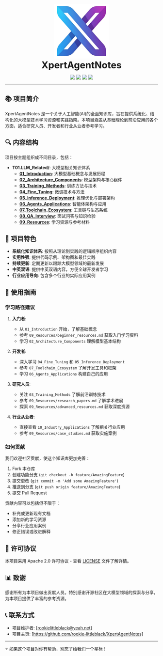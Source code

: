 <p align="center">
  <img src="XImages/20250424-1121_Assets/v3.png" alt="XpertAgentNotes Logo" width="180"/><br>
  <span style="font-size:2.2em; font-weight:bold;">XpertAgentNotes</span>
</p>

<p align="center">
    <img src="https://img.shields.io/badge/python-3.10-5be.svg">
    <img src="https://img.shields.io/badge/pytorch-%E2%89%A52.0-orange.svg">
    <a href="https://github.com/rookie-littleblack/XpertAgentNotes/blob/main/LICENSE"><img src="https://img.shields.io/github/license/modelscope/swift"></a>
    <a href="https://github.com/rookie-littleblack/XpertAgentNotes/pulls"><img src="https://img.shields.io/badge/PR-welcome-55EB99.svg"></a>
</p>

---

## 📚 项目简介

XpertAgentNotes 是一个关于人工智能(AI)的全面知识库，旨在提供系统化、结构化的大模型技术学习资源和实践指南。本项目涵盖从基础理论到前沿应用的各个方面，适合研究人员、开发者和行业从业者参考学习。

## 🔍 内容结构

项目按主题组织成不同目录，包括：

- **T01.LLM_Related/**: 大模型相关知识体系
  - **[01_Introduction](XNotes/T01.LLM_Related/01_Introduction/README.md)**: 大模型基础概念与发展历程
  - **[02_Architecture_Components](XNotes/T01.LLM_Related/02_Architecture_Components/README.md)**: 模型架构与核心组件
  - **[03_Training_Methods](XNotes/T01.LLM_Related/03_Training_Methods/README.md)**: 训练方法与技术
  - **[04_Fine_Tuning](XNotes/T01.LLM_Related/04_Fine_Tuning/README.md)**: 微调技术与方法
  - **[05_Inference_Deployment](XNotes/T01.LLM_Related/05_Inference_Deployment/README.md)**: 推理优化与部署架构
  - **[06_Agents_Applications](XNotes/T01.LLM_Related/06_Agents_Applications/README.md)**: 智能体架构与应用
  - **[07_Toolchain_Ecosystem](XNotes/T01.LLM_Related/07_Toolchain_Ecosystem/README.md)**: 工具链与生态系统
  - **[08_QA_Interview](XNotes/T01.LLM_Related/08_QA_Interview/README.md)**: 面试问答与知识检验
  - **[09_Resources](XNotes/T01.LLM_Related/09_Resources/README.md)**: 学习资源与参考材料

## 🌟 项目特色

- **系统化知识体系**: 按照从理论到实践的逻辑顺序组织内容
- **实用性强**: 提供代码示例、架构图和最佳实践
- **持续更新**: 定期更新以跟踪大模型领域的最新发展
- **中英双语**: 提供中英双语内容，方便全球开发者学习
- **行业应用导向**: 包含多个行业的实际应用案例

## 🚀 使用指南

### 学习路径建议

1. **入门者**:
   - 从 `01_Introduction` 开始，了解基础概念
   - 参考 `09_Resources/beginner_resources.md` 获取入门学习资料
   - 学习 `02_Architecture_Components` 理解模型基本结构

2. **开发者**:
   - 深入学习 `04_Fine_Tuning` 和 `05_Inference_Deployment`
   - 参考 `07_Toolchain_Ecosystem` 了解开发工具和框架
   - 学习 `06_Agents_Applications` 构建自己的应用

3. **研究人员**:
   - 关注 `03_Training_Methods` 了解前沿训练技术
   - 参考 `09_Resources/research_papers.md` 了解学术进展
   - 探索 `09_Resources/advanced_resources.md` 获取深度资源

4. **行业从业者**:
   - 直接查看 `10_Industry_Applications` 了解相关行业应用
   - 参考 `09_Resources/case_studies.md` 获取实施案例

### 如何贡献

我们欢迎社区贡献，使这个知识库更加完善：

1. Fork 本仓库
2. 创建功能分支 (`git checkout -b feature/AmazingFeature`)
3. 提交更改 (`git commit -m 'Add some AmazingFeature'`)
4. 推送到分支 (`git push origin feature/AmazingFeature`)
5. 提交 Pull Request

贡献内容可以包括但不限于：
- 补充或更新现有文档
- 添加新的学习资源
- 分享行业应用案例
- 修正错误或改进解释

## 📝 许可协议

本项目采用 Apache 2.0 许可协议 - 查看 [LICENSE](LICENSE) 文件了解详情。

## 📊 致谢

感谢所有为本项目做出贡献人员。特别感谢开源社区在大模型领域的探索与分享，为本项目提供了丰富的参考资源。

## 📞 联系方式

- 项目维护者: [rookielittleblack@yeah.net]
- 项目主页: [https://github.com/rookie-littleblack/XpertAgentNotes]

---

⭐ 如果这个项目对你有帮助，别忘了给我们一个星标！

